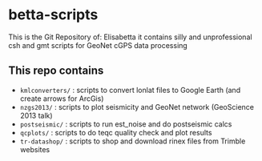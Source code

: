 betta-scripts
=============
This is the Git Repository of:
Elisabetta
it contains silly and unprofessional csh and gmt scripts for GeoNet cGPS data processing

This repo contains
-----------
* `kmlconverters/` : scripts to convert lonlat files to Google Earth (and create arrows for ArcGis)
* `nzgs2013/` : scripts to plot seismicity and GeoNet network (GeoScience 2013 talk)
* `postseismic/` : scripts to run est_noise and do postseismic calcs
* `qcplots/` : scripts to do teqc quality check and plot results
* `tr-datashop/` : scripts to shop and download rinex files from Trimble websites

